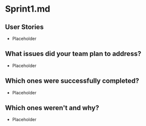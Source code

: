 # Sprint1.md

## User Stories
- Placeholder

## What issues did your team plan to address?
- Placeholder

## Which ones were successfully completed?
- Placeholder

## Which ones weren't and why?
- Placeholder
